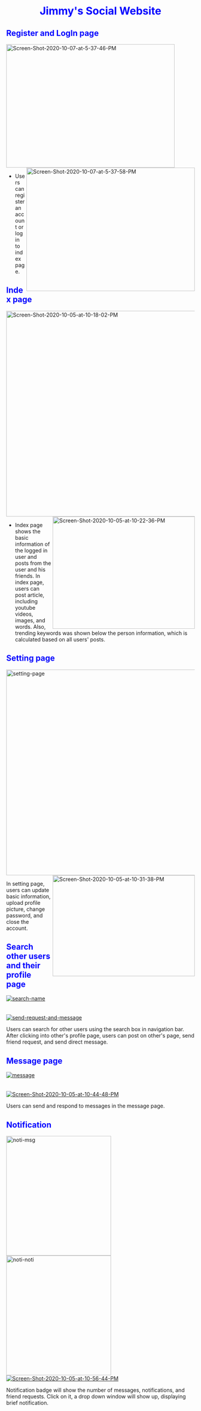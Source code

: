 # <span style="color:blue"><p style="text-align:center">**Jimmy's Social Website**

##  <span style="color:blue">**Register and LogIn page**

<a href="https://ibb.co/vJKFx7Y"><img src="https://i.ibb.co/P5fLZ7Q/Screen-Shot-2020-10-07-at-5-37-46-PM.png" alt="Screen-Shot-2020-10-07-at-5-37-46-PM" border="0" height = 330 width = 450></a><a href="https://ibb.co/y8vGNvY"><img src="https://i.ibb.co/4jv9FvY/Screen-Shot-2020-10-07-at-5-37-58-PM.png" alt="Screen-Shot-2020-10-07-at-5-37-58-PM" border="0" height = 330 width = 450 align=right></a>


* Users can register an account or log in to index page.
  

##  <span style="color:blue">**Index page**
<a href="https://ibb.co/BKJw643"><img src="https://i.ibb.co/tP632ZK/Screen-Shot-2020-10-05-at-10-18-02-PM.png" alt="Screen-Shot-2020-10-05-at-10-18-02-PM" border="0" width = 550></a><a href="https://ibb.co/HCD7mSb"><img src="https://i.ibb.co/G9v7g68/Screen-Shot-2020-10-05-at-10-22-36-PM.png" alt="Screen-Shot-2020-10-05-at-10-22-36-PM" border="0" align=right height = 300 width = 380></a><br>

* Index page shows the basic information of the logged in user and posts from the user and his friends. In index page, users can post article, including youtube videos, images, and words. Also, trending keywords was shown below the person information, which is calculated based on all users' posts. 
  
##  <span style="color:blue">**Setting page**
<a href="https://ibb.co/dmM8Jd8"><img src="https://i.ibb.co/nPmx8Hx/setting-page.png" alt="setting-page" border="0" width = 550></a><a href="https://ibb.co/G5cSqQw"><img src="https://i.ibb.co/KrFvJxZ/Screen-Shot-2020-10-05-at-10-31-38-PM.png" alt="Screen-Shot-2020-10-05-at-10-31-38-PM" border="0" height = 270 width = 380 align=right></a>
 
In setting page, users can update basic information, upload profile picture, change password, and close the account.
 
##  <span style="color:blue">**Search other users and their profile page**
<a href="https://ibb.co/0CXn5ym"><img src="https://i.ibb.co/JvdcZjm/search-name.png" alt="search-name" border="0"></a><br><br><br>
<a href="https://ibb.co/Hqkw77P"><img src="https://i.ibb.co/2dfVqqM/send-request-and-message.png" alt="send-request-and-message" border="0"></a>
  
Users can search for other users using the search box in navigation bar. After clicking into other's profile page, users can post on other's page, send friend request, and send direct message.

  
##  <span style="color:blue">**Message page**
 <a href="https://ibb.co/VjpH3Vm"><img src="https://i.ibb.co/xC8m3hH/message.png" alt="message" border="0"></a><br /><a target='_blank' href='https://whatsmyscreenresolution.com/'><br><br>
  <a href="https://ibb.co/GxDL4mH"><img src="https://i.ibb.co/DVFyHdr/Screen-Shot-2020-10-05-at-10-44-48-PM.png" alt="Screen-Shot-2020-10-05-at-10-44-48-PM" border="0"></a>

Users can send and respond to messages in the message page. 

##  <span style="color:blue">**Notification**
<a href="https://ibb.co/nscN25R"><img src="https://i.ibb.co/vxP65KD/noti-msg.png" alt="noti-msg" border="0" width = 280 height = 320></a>
<a href="https://ibb.co/QK3W5MZ"><img src="https://i.ibb.co/gRL0nJG/noti-noti.png" alt="noti-noti" border="0" width = 280 height = 320></a>
<a href="https://ibb.co/BsW4d4k"><img src="https://i.ibb.co/ZT4HtH9/Screen-Shot-2020-10-05-at-10-56-44-PM.png" alt="Screen-Shot-2020-10-05-at-10-56-44-PM" border="0"></a>
  
  Notification badge will show the number of messages, notifications, and friend requests. Click on it, a drop down window will show up, displaying brief notification.

